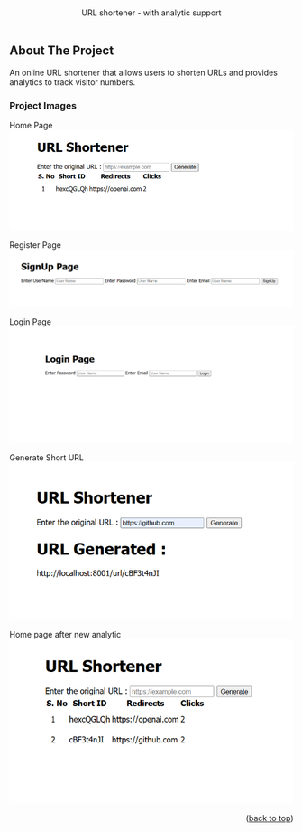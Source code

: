 <div id="top"></div>

<br />
<div align="center">
  <p align="center">
    URL shortener - with analytic support
    <br />
    <br />
    <!-- <a href="https://github.com/tanishksh">View Demo</a> -->
    <!-- · -->
    <!-- <a href="https://github.com/tanishksh/notekeeper/issues">Report Bug</a>
    ·
    <a href="https://github.com/tanishksh/notekeeper/issues">Request Feature</a> -->
  </p>
</div>

<!-- ABOUT THE PROJECT -->
## About The Project

An online URL shortener that allows users to shorten URLs and provides analytics to track visitor numbers.

 ### Project Images
Home Page
<img src="./project images/home.png" alt="Logo" >

Register Page
<img src="./project images/signup.png" alt="Logo" >

Login Page
<img src="./project images/login.png" alt="Logo" >

Generate Short URL
<img src="./project images/generate.png" alt="Logo" >

Home page after new analytic
<img src="./project images/home2.png" alt="Logo">


<p align="right">(<a href="#top">back to top</a>)</p> 


